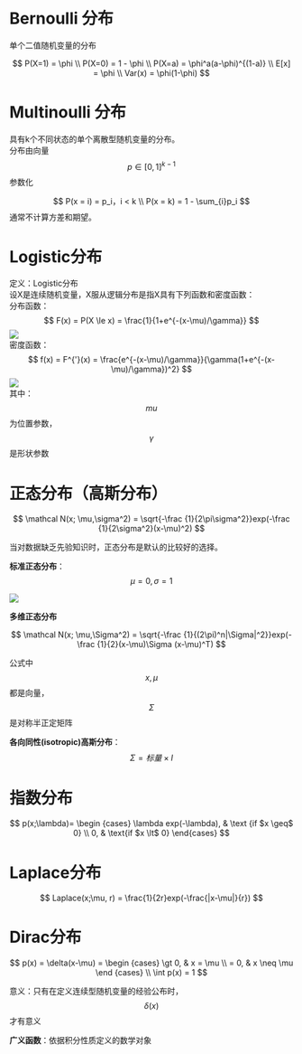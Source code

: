 # Bernoulli 分布
单个二值随机变量的分布

$$
P(X=1) = \phi \\
P(X=0) = 1 - \phi \\
P(X=a) = \phi^a(a-\phi)^{(1-a)} \\
E[x] = \phi \\
Var(x) = \phi(1-\phi)
$$

# Multinoulli 分布
具有k个不同状态的单个离散型随机变量的分布。  
分布由向量$$p \in [0,1]^{k-1}$$参数化  

$$
P(x = i) = p_i，i < k \\
P(x = k) = 1 - \sum_{i}p_i
$$
通常不计算方差和期望。  

# Logistic分布

定义：Logistic分布  
设X是连续随机变量，X服从逻辑分布是指X具有下列函数和密度函数：  
分布函数：  
$$
F(x) = P(X \le x) = \frac{1}{1+e^{-(x-\mu)/\gamma}}
$$
![](http://windmissing.github.io/images_for_gitbook/mathematics_basic_for_ML/6.png)  
密度函数：  
$$
f(x) = F^{'}(x) = \frac{e^{-(x-\mu)/\gamma}}{\gamma(1+e^{-(x-\mu)/\gamma})^2}
$$
![](http://windmissing.github.io/images_for_gitbook/mathematics_basic_for_ML/5.png)  
其中：$$mu$$为位置参数，$$\gamma$$是形状参数

# 正态分布（高斯分布）

$$
\mathcal N(x; \mu,\sigma^2) = \sqrt{-\frac {1}{2\pi\sigma^2}}exp(-\frac {1}{2\sigma^2}(x-\mu)^2)
$$

当对数据缺乏先验知识时，正态分布是默认的比较好的选择。  

**标准正态分布**：$$\mu=0, \sigma=1$$

![](http://windmissing.github.io/images_for_gitbook/mathematics_basic_for_ML/1.png)   

**多维正态分布**  

$$
\mathcal N(x; \mu,\Sigma^2) = \sqrt{-\frac {1}{(2\pi)^n|\Sigma|^2}}exp(-\frac {1}{2}(x-\mu)\Sigma (x-\mu)^T)
$$

公式中$$x, \mu$$都是向量，$$\Sigma$$是对称半正定矩阵

**各向同性(isotropic)高斯分布**：
$$
\Sigma = 标量 \times I
$$

# 指数分布

$$
p(x;\lambda)= 
\begin {cases}
 \lambda exp(-\lambda), & \text {if $x \geq$ 0} \\
 0, & \text{if $x \lt$ 0} 
\end{cases} 
$$

# Laplace分布

$$
Laplace(x;\mu, r) = \frac{1}{2r}exp(-\frac{|x-\mu|}{r})
$$

# Dirac分布

$$
p(x) = \delta(x-\mu) = 
\begin {cases}
\gt 0, & x = \mu \\
= 0, & x \neq \mu
\end {cases}    \\
\int p(x) = 1
$$

意义：只有在定义连续型随机变量的经验公布时，$$\delta(x)$$才有意义

**广义函数**：依据积分性质定义的数学对象  
